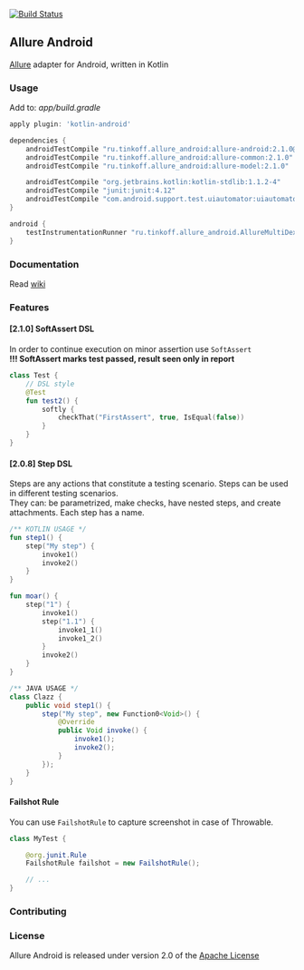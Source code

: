 [![Build Status](https://api.travis-ci.org/TinkoffCreditSystems/allure-android.svg?branch=master)](https://api.travis-ci.org/TinkoffCreditSystems/allure-android)

[license]: http://www.apache.org/licenses/LICENSE-2.0 "Apache License 2.0"
[allure2]: https://github.com/allure-framework/allure2
[wiki]: https://github.com/TinkoffCreditSystems/allure-android/wiki
[contributing]: CONTRIBUTING.md

## Allure Android
[Allure][allure2] adapter for Android, written in Kotlin


### Usage
Add to: _app/build.gradle_
```gradle
apply plugin: 'kotlin-android'

dependencies {
    androidTestCompile "ru.tinkoff.allure_android:allure-android:2.1.0@aar"
    androidTestCompile "ru.tinkoff.allure_android:allure-common:2.1.0"
    androidTestCompile "ru.tinkoff.allure_android:allure-model:2.1.0"

    androidTestCompile "org.jetbrains.kotlin:kotlin-stdlib:1.1.2-4"
    androidTestCompile "junit:junit:4.12"
    androidTestCompile "com.android.support.test.uiautomator:uiautomator-v18:2.1.2"
}

android {
    testInstrumentationRunner "ru.tinkoff.allure_android.AllureMultiDexRunner"
}

```

### Documentation

Read [wiki]

### Features
#### [2.1.0] SoftAssert DSL
In order to continue execution on minor assertion use `SoftAssert`<br />
**!!! SoftAssert marks test passed, result seen only in report**

```kotlin
class Test {
    // DSL style
    @Test
    fun test2() {
        softly {
            checkThat("FirstAssert", true, IsEqual(false))
        }
    }
}
```

#### [2.0.8] Step DSL
Steps are any actions that constitute a testing scenario. Steps can be used in different testing scenarios. <br />
They can: be parametrized, make checks, have nested steps, and create attachments. Each step has a name.

```kotlin
/** KOTLIN USAGE */
fun step1() {
    step("My step") {
		invoke1()
		invoke2()
    }
}

fun moar() {
    step("1") {
        invoke1()
        step("1.1") {
            invoke1_1()
            invoke1_2()
        }
        invoke2()
    }
}
```

```java
/** JAVA USAGE */
class Clazz {
    public void step1() {
        step("My step", new Function0<Void>() {
            @Override
            public Void invoke() {
                invoke1();
                invoke2();
            }
        });
    }
}
```

#### Failshot Rule
You can use `FailshotRule` to capture screenshot in case of Throwable.
```java
class MyTest {

    @org.junit.Rule
    FailshotRule failshot = new FailshotRule();

    // ...
}
```



### Contributing


### License

Allure Android is released under version 2.0 of the [Apache License][license]